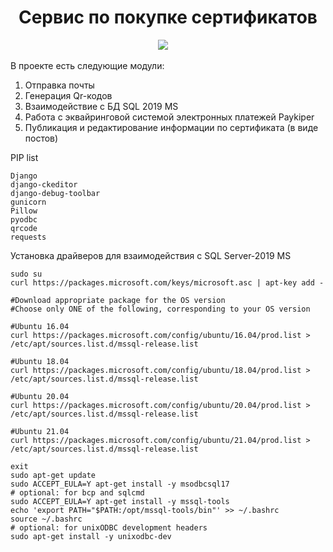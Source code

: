 <h1 align="center">Сервис по покупке сертификатов</h1>
<p align="center">
<img src="https://img.shields.io/badge/python-v3.8-blue?style=for-the-badge">
<img src="https://img.shields.io/badge/django-3.0-blue?style=for-the-badge" alt="">
<img src="https://img.shields.io/badge/SQL-MS--2019-blue?style=for-the-badge" alt="">
<img src="https://img.shields.io/badge/HTML-blue?style=for-the-badge" alt="">
<img src="https://img.shields.io/badge/CSS-blue?style=for-the-badge" alt="">
</p>
<p>
    В проекте есть следующие модули:
</p>
<ol>
    <li>Отправка почты</li>
    <li>Генерация Qr-кодов</li>
    <li>Взаимодействие с БД SQL 2019 MS</li>
    <li>Работа с эквайринговой системой электронных платежей Paykiper</li>
    <li>Публикация и редактирование информации по сертификата (в виде постов)</li>
</ol>

<p>
    PIP list
</p>

    Django
    django-ckeditor
    django-debug-toolbar
    gunicorn
    Pillow
    pyodbc
    qrcode
    requests

<p>
    Установка драйверов для взаимодействия с SQL Server-2019 MS
</p>
    
    sudo su
    curl https://packages.microsoft.com/keys/microsoft.asc | apt-key add -

    #Download appropriate package for the OS version
    #Choose only ONE of the following, corresponding to your OS version

    #Ubuntu 16.04
    curl https://packages.microsoft.com/config/ubuntu/16.04/prod.list > /etc/apt/sources.list.d/mssql-release.list

    #Ubuntu 18.04
    curl https://packages.microsoft.com/config/ubuntu/18.04/prod.list > /etc/apt/sources.list.d/mssql-release.list

    #Ubuntu 20.04
    curl https://packages.microsoft.com/config/ubuntu/20.04/prod.list > /etc/apt/sources.list.d/mssql-release.list

    #Ubuntu 21.04
    curl https://packages.microsoft.com/config/ubuntu/21.04/prod.list > /etc/apt/sources.list.d/mssql-release.list

    exit
    sudo apt-get update
    sudo ACCEPT_EULA=Y apt-get install -y msodbcsql17
    # optional: for bcp and sqlcmd
    sudo ACCEPT_EULA=Y apt-get install -y mssql-tools
    echo 'export PATH="$PATH:/opt/mssql-tools/bin"' >> ~/.bashrc
    source ~/.bashrc
    # optional: for unixODBC development headers
    sudo apt-get install -y unixodbc-dev